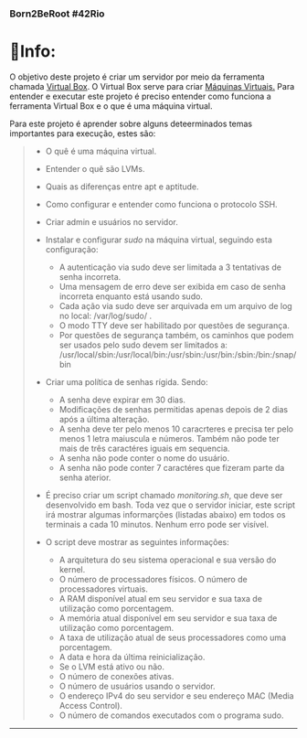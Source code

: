 ### Born2BeRoot #42Rio

# :ledger:Info:
O objetivo deste projeto é criar um servidor por meio da ferramenta chamada <a href="https://www.virtualbox.org/">Virtual Box</a>. O Virtual Box serve para criar <a href="https://www.penso.com.br/o-que-e-maquina-virtual-e-para-que-serve/?utm_source=google&utm_medium=cpc&utm_campaign=Performance-Suporte&utm_term=_&pht=10091517607840771&adwgroup=&gclid=EAIaIQobChMI4MOtr7Xf-AIVPRXUAR0aEwTGEAAYAiAAEgKRpPD_BwE">Máquinas Virtuais.</a> Para entender e executar este projeto é preciso entender como funciona a ferramenta Virtual Box e o que é uma máquina virtual.

Para este projeto é aprender sobre alguns deteerminados temas importantes para execução, estes são:
> - O quê é uma máquina virtual.
> - Entender o quê são LVMs.
> - Quais as diferenças entre apt e aptitude.
> - Como configurar e entender como funciona o protocolo SSH.
> - Criar admin e usuários no servidor.
> - Instalar e configurar *sudo* na máquina virtual, seguindo esta configuração:
>   - A autenticação via sudo deve ser limitada a 3 tentativas de senha incorreta.
>   - Uma mensagem de erro deve ser exibida em caso de senha incorreta enquanto está usando sudo.
>   - Cada ação via sudo deve ser arquivada em um arquivo de log no local: /var/log/sudo/ .
>   - O modo TTY deve ser habilitado por questões de segurança.
>   - Por questões de segurança também, os caminhos que podem ser usados pelo sudo devem ser limitados a: /usr/local/sbin:/usr/local/bin:/usr/sbin:/usr/bin:/sbin:/bin:/snap/bin
>
>
> - Criar uma política de senhas rígida. Sendo:
>   - A senha deve expirar em 30 dias.
>   - Modificações de senhas permitidas apenas depois de 2 dias após a última alteração.
>   - A senha deve ter pelo menos 10 caracrteres e precisa ter pelo menos 1 letra maiuscula e números. Também não pode ter mais de três caractéres iguais em sequencia.
>   - A senha não pode conter o nome do usuário.
>   - A senha não pode conter 7 caractéres que fizeram parte da senha aterior.
> 
>
> - É preciso criar um script chamado *monitoring.sh*, que deve ser desenvolvido em bash. Toda vez que o servidor iniciar, este script irá mostrar algumas informarções (listadas abaixo) em todos os terminais a cada 10 minutos. Nenhum erro pode ser visível.
>
> - O script deve mostrar as seguintes informações:
>   - A arquitetura do seu sistema operacional e sua versão do kernel.
>   - O número de processadores físicos. O número de processadores virtuais.
>   - A RAM disponível atual em seu servidor e sua taxa de utilização como porcentagem.
>   - A memória atual disponível em seu servidor e sua taxa de utilização como porcentagem.
>   - A taxa de utilização atual de seus processadores como uma porcentagem.
>   - A data e hora da última reinicialização.
>   - Se o LVM está ativo ou não.
>   - O número de conexões ativas.
>   - O número de usuários usando o servidor.
>   - O endereço IPv4 do seu servidor e seu endereço MAC (Media Access Control).
>   - O número de comandos executados com o programa sudo.
____
